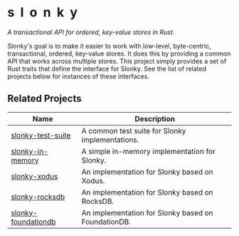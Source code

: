 # s&nbsp;&nbsp;l&nbsp;&nbsp;o&nbsp;&nbsp;n&nbsp;&nbsp;k&nbsp;&nbsp;y
*A transactional API for ordered, key-value stores in Rust.*

Slonky's goal is to make it easier to work with low-level, byte-centric, transactional, ordered, key-value stores.
It does this by providing a common API that works across multiple stores.
This project simply provides a set of Rust traits that define the interface for Slonky.
See the list of related projects below for instances of these interfaces.

## Related Projects
| Name                                                                 | Description                                         |
| -------------------------------------------------------------------- | --------------------------------------------------- |
| [slonky-test-suite](https://github.com/almibe/slonky-test-suite)     | A common test suite for Slonky implementations.     |
| [slonky-in-memory](https://github.com/almibe/slonky-in-memory)       | A simple in-memory implementation for Slonky.       |
| [slonky-xodus](https://github.com/almibe/slonky-xodus)               | An implementation for Slonky based on Xodus.        |
| [slonky-rocksdb](https://github.com/almibe/slonky-rocksdb)           | An implementation for Slonky based on RocksDB.      |
| [slonky-foundationdb](https://github.com/almibe/slonky-foundationdb) | An implementation for Slonky based on FoundationDB. |
